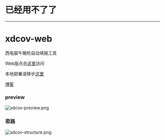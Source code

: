 # 已经用不了了
-----------------------------------------------------------------
# xdcov-web
西电晨午晚检自动填报工具

Web版点击[这里](http://47.98.252.1:8080)访问

本地部署请移步[这里](https://github.com/carpediemtal/XDCOV)

[博客](https://linjinming.gitee.io/2020/10/22/%E8%A5%BF%E7%94%B5%E6%99%A8%E5%8D%88%E6%99%9A%E6%A3%80%E8%87%AA%E5%8A%A8%E5%A1%AB%E6%8A%A5%E5%B7%A5%E5%85%B7/)

### preview
![xdcov-preview.png](http://ww1.sinaimg.cn/large/005VT09Qly1glegletutnj31hc0u0b2a.jpg)


### 思路
![xdcov-structure.png](http://ww1.sinaimg.cn/large/005VT09Qly1glmh8i5x0bj30x40fwjuu.jpg)
